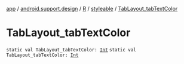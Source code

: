 [app](../../../index.md) / [android.support.design](../../index.md) / [R](../index.md) / [styleable](index.md) / [TabLayout_tabTextColor](.)

# TabLayout_tabTextColor

`static val TabLayout_tabTextColor: `[`Int`](https://kotlinlang.org/api/latest/jvm/stdlib/kotlin/-int/index.html)
`static val TabLayout_tabTextColor: `[`Int`](https://kotlinlang.org/api/latest/jvm/stdlib/kotlin/-int/index.html)